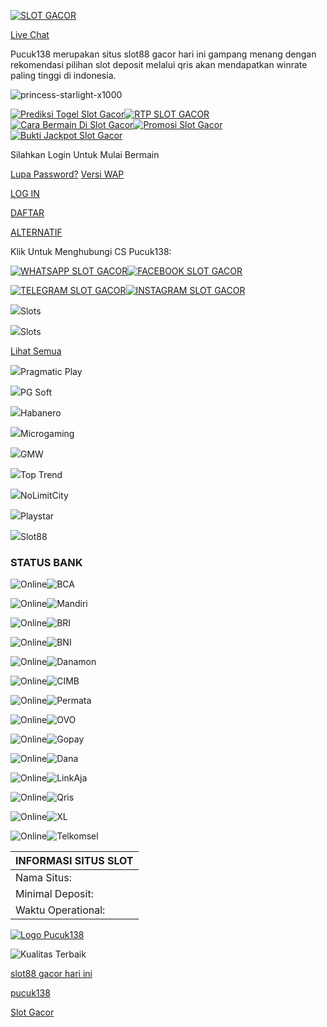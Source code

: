 [![SLOT GACOR](https://visitarticle.com/image/logo-pucuk138.gif)](https://visitarticle.com/)

[Live Chat](https://secure.livechatenterprise.com/licence/12712914/v2/open_chat.cgi)

Pucuk138 merupakan situs slot88 gacor hari ini gampang menang dengan rekomendasi pilihan slot deposit melalui qris akan mendapatkan winrate paling tinggi di indonesia.

![princess-starlight-x1000](https://visitarticle.com/image/princess-starlight-x1000-pucuk138.webp)

[![Prediksi Togel Slot Gacor](https://visitarticle.com/image/prediksi-togel.gif)](https://visitarticle.com/)[![RTP SLOT GACOR](https://visitarticle.com/image/rtp-slot.gif)](https://visitarticle.com/)[![Cara Bermain Di Slot Gacor](https://visitarticle.com/image/cara-bermain.gif)](https://visitarticle.com/)[![Promosi Slot Gacor](https://visitarticle.com/image/promo.gif)](https://visitarticle.com/)[![Bukti Jackpot Slot Gacor](https://visitarticle.com/image/bukti-jp.gif)](https://visitarticle.com/)

Silahkan Login Untuk Mulai Bermain

[Lupa Password?](https://short.pemaininti.xyz/138pucuk) [Versi WAP](https://short.pemaininti.xyz/138pucuk)

[LOG IN](https://short.pemaininti.xyz/138pucuk)

[DAFTAR](https://short.pemaininti.xyz/138pucuk)

[ALTERNATIF](https://pucuksatutigalapan.xyz/)

Klik Untuk Menghubungi CS Pucuk138:

[![WHATSAPP SLOT GACOR](https://visitarticle.com/image/whatsapp.png)](https://api.whatsapp.com/send?phone=6287835433113)[![FACEBOOK SLOT GACOR](https://visitarticle.com/image/facebook.png)](https://www.facebook.com/groups/palinggacor2024)

[![TELEGRAM SLOT GACOR](https://visitarticle.com/image/telegram.png)](https://t.me/pucuk138)[![INSTAGRAM SLOT GACOR](https://visitarticle.com/image/instagram.png)](https://www.instagram.com/ofc.pucuk138)

![](https://kageru.site/image/Slot.svg)Slots

![](https://visitarticle.com/image/slot.png)Slots

[Lihat Semua](https://visitarticle.com/)

![](https://visitarticle.com/image/provider-pragmatic.webp)Pragmatic Play

![](https://visitarticle.com/image/provider-pgsoft.webp)PG Soft

![](https://visitarticle.com/image/provider-habanero.webp)Habanero

![](https://visitarticle.com/image/provider-micro.webp)Microgaming

![](https://visitarticle.com/image/provider-gmw.webp)GMW

![](https://visitarticle.com/image/provider-ttg.webp)Top Trend

![](https://visitarticle.com/image/provider-nolimit.png)NoLimitCity

![](https://visitarticle.com/image/provider-playstar.png)Playstar

![](https://visitarticle.com/image/provider-slot88.png)Slot88

### STATUS BANK

![Online](https://visitarticle.com/image/online.gif)![BCA](https://visitarticle.com/image/bank-bca.gif)

![Online](https://visitarticle.com/image/online.gif)![Mandiri](https://visitarticle.com/image/bank-mandiri.webp)

![Online](https://visitarticle.com/image/online.gif)![BRI](https://visitarticle.com/image/bank-bri.gif)

![Online](https://visitarticle.com/image/online.gif)![BNI](https://visitarticle.com/image/bank-bni.gif)

![Online](https://visitarticle.com/image/online.gif)![Danamon](https://visitarticle.com/image/bank-danamon.gif)

![Online](https://visitarticle.com/image/online.gif)![CIMB](https://visitarticle.com/image/bank-cimb-niaga.gif)

![Online](https://visitarticle.com/image/online.gif)![Permata](https://visitarticle.com/image/bank-permata.gif)

![Online](https://visitarticle.com/image/online.gif)![OVO](https://visitarticle.com/image/ovo.gif)

![Online](https://visitarticle.com/image/online.gif)![Gopay](https://visitarticle.com/image/gopay.gif)

![Online](https://visitarticle.com/image/online.gif)![Dana](https://visitarticle.com/image/dana.gif)

![Online](https://visitarticle.com/image/online.gif)![LinkAja](https://visitarticle.com/image/linkaja.gif)

![Online](https://visitarticle.com/image/online.gif)![Qris](https://visitarticle.com/image/qris.gif)

![Online](https://visitarticle.com/image/online.gif)![XL](https://visitarticle.com/image/pulsa-xl.png)

![Online](https://visitarticle.com/image/online.gif)![Telkomsel](https://visitarticle.com/image/pulsa-telkomsel.png)

| INFORMASI SITUS SLOT |
| --- |
| Nama Situs: | Pucuk138 |
| Minimal Deposit: | Rp. 20.000,- (Dua Puluh Ribu Rupiah) |
| Waktu Operational: | Online 24/7 Setiap Hari |

[![Logo Pucuk138](https://visitarticle.com/image/logo-pucuk138.gif)](https://visitarticle.com/)

![Kualitas Terbaik](https://visitarticle.com/image/kualitas.gif)

[slot88 gacor hari ini](https://pucuk138u.com/)

[pucuk138](https://theforbesmedia.com/)

[Slot Gacor](https://theheartofcamelot.com/)